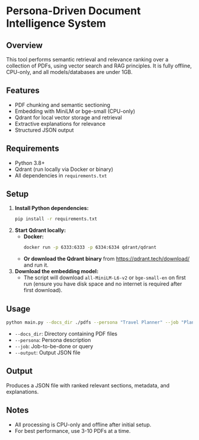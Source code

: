 # Persona-Driven Document Intelligence System

## Overview
This tool performs semantic retrieval and relevance ranking over a collection of PDFs, using vector search and RAG principles. It is fully offline, CPU-only, and all models/databases are under 1GB.

## Features
- PDF chunking and semantic sectioning
- Embedding with MiniLM or bge-small (CPU-only)
- Qdrant for local vector storage and retrieval
- Extractive explanations for relevance
- Structured JSON output

## Requirements
- Python 3.8+
- Qdrant (run locally via Docker or binary)
- All dependencies in `requirements.txt`

## Setup
1. **Install Python dependencies:**
   ```bash
   pip install -r requirements.txt
   ```
2. **Start Qdrant locally:**
   - **Docker:**
     ```bash
     docker run -p 6333:6333 -p 6334:6334 qdrant/qdrant
     ```
   - **Or download the Qdrant binary** from https://qdrant.tech/download/ and run it.
3. **Download the embedding model:**
   - The script will download `all-MiniLM-L6-v2` or `bge-small-en` on first run (ensure you have disk space and no internet is required after first download).

## Usage
```bash
python main.py --docs_dir ./pdfs --persona "Travel Planner" --job "Plan a trip of 4 days for a group of 10 college friends." --output results.json
```
- `--docs_dir`: Directory containing PDF files
- `--persona`: Persona description
- `--job`: Job-to-be-done or query
- `--output`: Output JSON file

## Output
Produces a JSON file with ranked relevant sections, metadata, and explanations.

## Notes
- All processing is CPU-only and offline after initial setup.
- For best performance, use 3-10 PDFs at a time. 